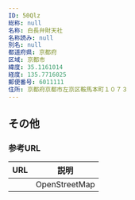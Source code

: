 ```yaml
---
ID: 50Qlz
総称: null
名称: 白長弁財天社
名称読み: null
別名: null
都道府県: 京都府
区域: 京都市
緯度: 35.1161014
経度: 135.7716025
郵便番号: 6011111
住所: 京都府京都市左京区鞍馬本町１０７３
---
```


## その他

### 参考URL

| URL | 説明          |
| --- | ------------- |
|     | OpenStreetMap |
